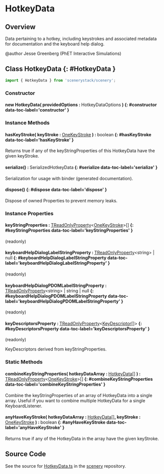 # HotkeyData

## Overview

Data pertaining to a hotkey, including keystrokes and associated metadata for documentation and the keyboard help
dialog.

@author Jesse Greenberg (PhET Interactive Simulations)

## Class HotkeyData {: #HotkeyData }


```js
import { HotkeyData } from 'scenerystack/scenery';
```
### Constructor

#### new HotkeyData( providedOptions : <span style="font-weight: 400;">HotkeyDataOptions</span> ) {: #constructor data-toc-label='constructor' }

### Instance Methods

#### hasKeyStroke( keyStroke : <span style="font-weight: 400;">[OneKeyStroke](../scenery/KeyDescriptor.md#OneKeyStroke)</span> ) : <span style="font-weight: 400;"><span style="color: hsla(calc(var(--md-hue) + 180deg),80%,40%,1);">boolean</span></span> {: #hasKeyStroke data-toc-label='hasKeyStroke' }

Returns true if any of the keyStringProperties of this HotkeyData have the given keyStroke.

#### serialize() : <span style="font-weight: 400;">SerializedHotkeyData</span> {: #serialize data-toc-label='serialize' }

Serialization for usage with binder (generated documentation).

#### dispose() {: #dispose data-toc-label='dispose' }

Dispose of owned Properties to prevent memory leaks.

### Instance Properties

#### keyStringProperties : <span style="font-weight: 400;">[TReadOnlyProperty](../axon/TReadOnlyProperty.md)&lt;[OneKeyStroke](../scenery/KeyDescriptor.md#OneKeyStroke)&gt;[]</span> {: #keyStringProperties data-toc-label='keyStringProperties' }

(readonly)

#### keyboardHelpDialogLabelStringProperty : <span style="font-weight: 400;">[TReadOnlyProperty](../axon/TReadOnlyProperty.md)&lt;<span style="color: hsla(calc(var(--md-hue) + 180deg),80%,40%,1);">string</span>&gt; | <span style="color: hsla(calc(var(--md-hue) + 180deg),80%,40%,1);">null</span></span> {: #keyboardHelpDialogLabelStringProperty data-toc-label='keyboardHelpDialogLabelStringProperty' }

(readonly)

#### keyboardHelpDialogPDOMLabelStringProperty : <span style="font-weight: 400;">[TReadOnlyProperty](../axon/TReadOnlyProperty.md)&lt;<span style="color: hsla(calc(var(--md-hue) + 180deg),80%,40%,1);">string</span>&gt; | <span style="color: hsla(calc(var(--md-hue) + 180deg),80%,40%,1);">string</span> | <span style="color: hsla(calc(var(--md-hue) + 180deg),80%,40%,1);">null</span></span> {: #keyboardHelpDialogPDOMLabelStringProperty data-toc-label='keyboardHelpDialogPDOMLabelStringProperty' }

(readonly)

#### keyDescriptorsProperty : <span style="font-weight: 400;">[TReadOnlyProperty](../axon/TReadOnlyProperty.md)&lt;[KeyDescriptor](../scenery/KeyDescriptor.md)[]&gt;</span> {: #keyDescriptorsProperty data-toc-label='keyDescriptorsProperty' }

(readonly)

KeyDescriptors derived from keyStringProperties.

### Static Methods

#### combineKeyStringProperties( hotkeyDataArray : <span style="font-weight: 400;">[HotkeyData](../scenery/HotkeyData.md)[]</span> ) : <span style="font-weight: 400;">[TReadOnlyProperty](../axon/TReadOnlyProperty.md)&lt;[OneKeyStroke](../scenery/KeyDescriptor.md#OneKeyStroke)&gt;[]</span> {: #combineKeyStringProperties data-toc-label='combineKeyStringProperties' }

Combine the keyStringProperties of an array of HotkeyData into a single array. Useful if you want to combine
multiple HotkeyData for a single KeyboardListener.

#### anyHaveKeyStroke( hotkeyDataArray : <span style="font-weight: 400;">[HotkeyData](../scenery/HotkeyData.md)[]</span>, keyStroke : <span style="font-weight: 400;">[OneKeyStroke](../scenery/KeyDescriptor.md#OneKeyStroke)</span> ) : <span style="font-weight: 400;"><span style="color: hsla(calc(var(--md-hue) + 180deg),80%,40%,1);">boolean</span></span> {: #anyHaveKeyStroke data-toc-label='anyHaveKeyStroke' }

Returns true if any of the HotkeyData in the array have the given keyStroke.



## Source Code

See the source for [HotkeyData.ts](https://github.com/phetsims/scenery/blob/main/js/input/HotkeyData.ts) in the [scenery](https://github.com/phetsims/scenery) repository.
